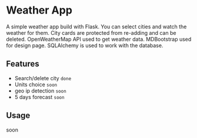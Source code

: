 # Weather App 
A simple weather app build with Flask. You can select cities and watch the weather for them.
City cards are protected from re-adding and can be deleted.
OpenWeatherMap API used to get weather data.
MDBootstrap used for design page.
SQLAlchemy is used to work with the database.

## Features
- Search/delete city `done`
- Units choice `soon`
- geo ip detection `soon`
- 5 days forecast `soon`

## Usage

soon

